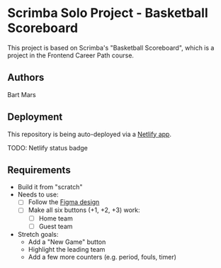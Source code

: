 # Scrimba Solo Project - Basketball Scoreboard
This project is based on Scrimba's "Basketball Scoreboard", which is a project in the Frontend Career Path course.

## Authors
Bart Mars

## Deployment
This repository is being auto-deployed via a [Netlify app](https://).

TODO: Netlify status badge

## Requirements 
* Build it from "scratch"
* Needs to use:
    * [ ] Follow the [Figma design](https://www.figma.com/file/YC48MCx4frBFtYoz6rNJE6/Basketball-Scoreboard?node-id=0%3A1&t=gz7FjqNfCTW91FnR-0)
    * [ ] Make all six buttons (+1, +2, +3) work:
        * [ ] Home team
        * [ ] Guest team
* Stretch goals:
    * Add a "New Game" button
    * Highlight the leading team
    * Add a few more counters (e.g. period, fouls, timer)